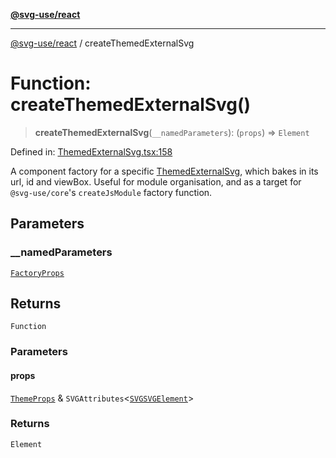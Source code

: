 [**@svg-use/react**](../README.md)

---

[@svg-use/react](../README.md) / createThemedExternalSvg

# Function: createThemedExternalSvg()

> **createThemedExternalSvg**(`__namedParameters`): (`props`) => `Element`

Defined in:
[ThemedExternalSvg.tsx:158](https://github.com/fpapado/svg-use/blob/main/packages/react/src/ThemedExternalSvg.tsx#L158)

A component factory for a specific
[ThemedExternalSvg](../variables/ThemedExternalSvg.md), which bakes in its url,
id and viewBox. Useful for module organisation, and as a target for
`@svg-use/core`'s `createJsModule` factory function.

## Parameters

### \_\_namedParameters

[`FactoryProps`](../type-aliases/FactoryProps.md)

## Returns

`Function`

### Parameters

#### props

[`ThemeProps`](../interfaces/ThemeProps.md) &
`SVGAttributes`\<[`SVGSVGElement`](https://developer.mozilla.org/docs/Web/API/SVGSVGElement)\>

### Returns

`Element`
